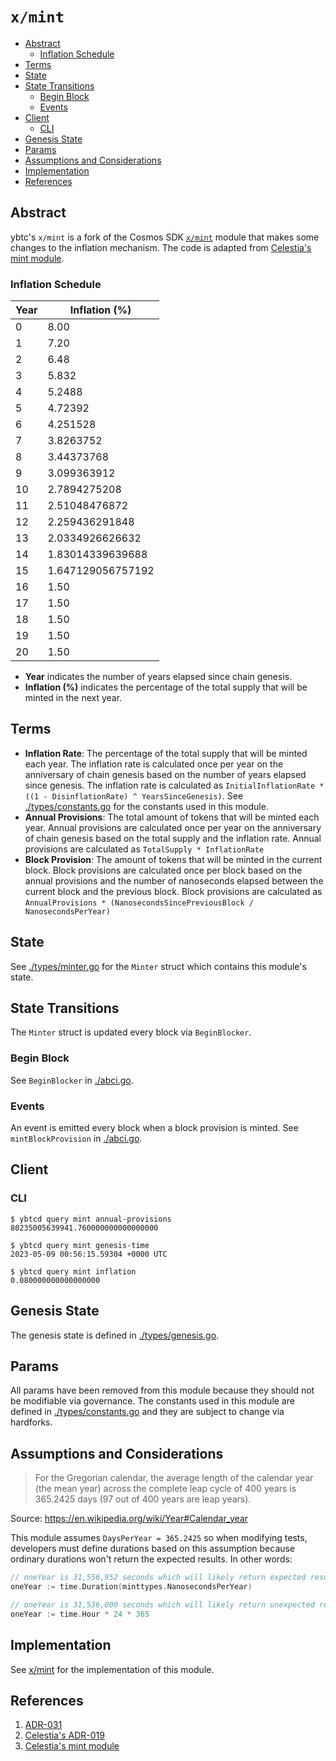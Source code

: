 # `x/mint`

- [Abstract](#abstract)
  - [Inflation Schedule](#inflation-schedule)
- [Terms](#terms)
- [State](#state)
- [State Transitions](#state-transitions)
  - [Begin Block](#begin-block)
  - [Events](#events)
- [Client](#client)
  - [CLI](#cli)
- [Genesis State](#genesis-state)
- [Params](#params)
- [Assumptions and Considerations](#assumptions-and-considerations)
- [Implementation](#implementation)
- [References](#references)

## Abstract

ybtc's `x/mint` is a fork of the Cosmos SDK
[`x/mint`](https://github.com/cosmos/cosmos-sdk/tree/main/x/mint) module that
makes some changes to the inflation mechanism. The code is adapted from
[Celestia's mint
module](https://github.com/celestiaorg/celestia-app/tree/main/x/mint).

### Inflation Schedule

| Year | Inflation (%)     |
| ---- | ----------------- |
| 0    | 8.00              |
| 1    | 7.20              |
| 2    | 6.48              |
| 3    | 5.832             |
| 4    | 5.2488            |
| 5    | 4.72392           |
| 6    | 4.251528          |
| 7    | 3.8263752         |
| 8    | 3.44373768        |
| 9    | 3.099363912       |
| 10   | 2.7894275208      |
| 11   | 2.51048476872     |
| 12   | 2.259436291848    |
| 13   | 2.0334926626632   |
| 14   | 1.83014339639688  |
| 15   | 1.647129056757192 |
| 16   | 1.50              |
| 17   | 1.50              |
| 18   | 1.50              |
| 19   | 1.50              |
| 20   | 1.50              |

- **Year** indicates the number of years elapsed since chain genesis.
- **Inflation (%)** indicates the percentage of the total supply that will be
  minted in the next year.

## Terms

- **Inflation Rate**: The percentage of the total supply that will be minted
  each year. The inflation rate is calculated once per year on the anniversary
  of chain genesis based on the number of years elapsed since genesis. The
  inflation rate is calculated as `InitialInflationRate * ((1 -
  DisinflationRate) ^ YearsSinceGenesis)`. See
  [./types/constants.go](./types/constants.go) for the constants used in this
  module.
- **Annual Provisions**: The total amount of tokens that will be minted each
  year. Annual provisions are calculated once per year on the anniversary of
  chain genesis based on the total supply and the inflation rate. Annual
  provisions are calculated as `TotalSupply * InflationRate`
- **Block Provision**: The amount of tokens that will be minted in the current
  block. Block provisions are calculated once per block based on the annual
  provisions and the number of nanoseconds elapsed between the current block and
  the previous block. Block provisions are calculated as `AnnualProvisions *
  (NanosecondsSincePreviousBlock / NanosecondsPerYear)`

## State

See [./types/minter.go](./types/minter.go) for the `Minter` struct which
contains this module's state.

## State Transitions

The `Minter` struct is updated every block via `BeginBlocker`.

### Begin Block

See `BeginBlocker` in [./abci.go](./abci.go).

### Events

An event is emitted every block when a block provision is minted. See
`mintBlockProvision` in [./abci.go](./abci.go).

## Client

### CLI

```shell
$ ybtcd query mint annual-provisions
80235005639941.760000000000000000
```

```shell
$ ybtcd query mint genesis-time
2023-05-09 00:56:15.59304 +0000 UTC
```

```shell
$ ybtcd query mint inflation
0.080000000000000000
```

## Genesis State

The genesis state is defined in [./types/genesis.go](./types/genesis.go).

## Params

All params have been removed from this module because they should not be
modifiable via governance. The constants used in this module are defined in
[./types/constants.go](./types/constants.go) and they are subject to change via
hardforks.

## Assumptions and Considerations

> For the Gregorian calendar, the average length of the calendar year (the mean
> year) across the complete leap cycle of 400 years is 365.2425 days (97 out of
> 400 years are leap years).

Source: <https://en.wikipedia.org/wiki/Year#Calendar_year>

This module assumes `DaysPerYear = 365.2425` so when modifying tests, developers
must define durations based on this assumption because ordinary durations won't
return the expected results. In other words:

```go
// oneYear is 31,556,952 seconds which will likely return expected results in tests
oneYear := time.Duration(minttypes.NanosecondsPerYear)

// oneYear is 31,536,000 seconds which will likely return unexpected results in tests
oneYear := time.Hour * 24 * 365
```

## Implementation

See [x/mint](../../x/mint) for the implementation of this module.

## References

1. [ADR-031](https://github.com/ybtclabs-io/pm/blob/main/adr/adr-031-mint-module.md)
2. [Celestia's
   ADR-019](https://github.com/celestiaorg/celestia-app/tree/main/docs/architecture/adr-019-strict-inflation-schedule.md)
3. [Celestia's mint
   module](https://github.com/celestiaorg/celestia-app/tree/main/x/mint)
